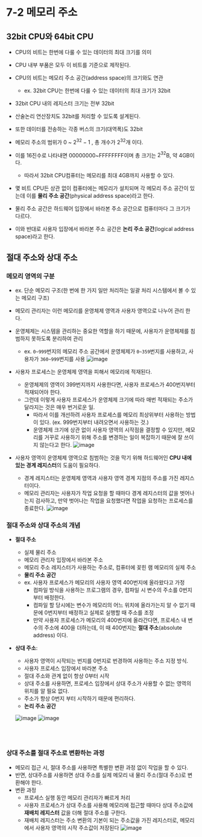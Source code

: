 # 7-2 메모리 주소

## 32bit CPU와 64bit CPU
- CPU의 비트는 한번에 다룰 수 있는 데이터의 최대 크기를 의미
- CPU 내부 부품은 모두 이 비트를 기준으로 제작된다. 
- CPU의 비트는 메모리 주소 공간(address space)의 크기와도 연관
  - ex. 32bit CPU는 한번에 다룰 수 있는 데이터의 최대 크기가 32bit


- 32bit CPU 내의 레지스터 크기는 전부 32bit
- 산술논리 연산장치도 32bit를 처리할 수 있도록 설계된다. 
- 또한 데이터를 전송하는 각종 버스의 크기(대역폭)도 32bit

- 메모리 주소의 범위가 $0$ ~ $2^{32}-1$ , 총 개수가 $2^{32}$개 이다. 
- 이를 16진수로 나타내면 00000000~FFFFFFFF이며 총 크기는 $2^{32}$B, 약 4GB이다.
  - 따라서 32bit CPU컴퓨터는 메모리를 최대 4GB까지 사용할 수 있다.


- 몇 비트 CPU든 상관 없이 컴퓨터에는 메모리가 설치되며 각 메모리 주소 공간이 있는데 이를 **물리 주소 공간**(physical address space)라고 한다.
- 물리 주소 공간은 하드웨어 입장에서 바라본 주소 공간으로 컴퓨터마다 그 크기가 다르다.
- 이와 반대로 사용자 입장에서 바라본 주소 공간은 **논리 주소 공간**(logical address space)라고 한다.


## **절대 주소와 상대 주소**
### **메모리 영역의 구분**
- ex. 단순 메모리 구조(한 번에 한 가지 일만 처리하는 일괄 처리 시스템에서 볼 수 있는 메모리 구조)
- 메모리 관리자는 이런 메모리를 운영체제 영역과 사용자 영역으로 나누어 관리 한다. 
- 운영체제는 시스템을 관리하는 중요한 역할을 하기 때문에, 사용자가 운영체제를 침범하지 못하도록 분리하여 관리
  - ex. `0~999`번지의 메모리 주소 공간에서 운영체제가 `0~359`번지를 사용하고, 사용자가 `360~999`번지를 사용
  ![image](https://user-images.githubusercontent.com/74661937/194737170-edbd5645-86f5-4d5b-954a-ed79f12f3d07.png)


- 사용자 프로세스는 운영체제 영역을 피해서 메모리에 적재된다. 
  - 운영체제의 영역이 399번지까지 사용한다면, 사용자 프로세스가 400번지부터 적재되어야 한다.
  - 그런데 이렇게 사용자 프로세스가 운영체제 크기에 따라 매번 적재되는 주소가 달라지는 것은 매우 번거로운 일. 
    - 따라서 이를 개선하려 사용자 프로세스를 메모리 최상위부터 사용하는 방법이 있다. (ex. 999번지부터 내려오면서 사용하는 것.)
    - 운영체제 크기에 상관 없이 사용자 영역의 시작점을 결정할 수 있지만, 메모리를 거꾸로 사용하기 위해 주소를 변경하는 일이 복잡하기 때문에 잘 쓰이지 않는다고 한다.
    ![image](https://user-images.githubusercontent.com/74661937/194737186-c33b3b4a-af20-46af-980a-65651b5234a8.png)


- 사용자 영역이 운영체제 영역으로 침범하는 것을 막기 위해 하드웨어인 **CPU 내에 있는 경계 레지스터**의 도움이 필요하다.
  - 경계 레지스터는 운영체제 영역과 사용자 영역 경계 지점의 주소를 가진 레지스터이다. 
  - 메모리 관리자는 사용자가 작업 요청을 할 때마다 경계 레지스터의 값을 벗어나는지 검사하고, 만약 벗어나는 작업을 요청했다면 작업을 요청하는 프로세스를 종료한다.
  ![image](https://user-images.githubusercontent.com/74661937/194737205-0bb7d01b-7f0f-4ea9-8723-fb6cc82a222e.png)



### **절대 주소와 상대 주소의 개념**
- **절대 주소**
  -  실제 물리 주소
  -  메모리 관리자 입장에서 바라본 주소
  -  메모리 주소 레지스터가 사용하는 주소로, 컴퓨터에 꽂힌 램 메모리의 실제 주소
  -  **물리 주소 공간**
  - ex. 사용자 프로세스가 메모리의 사용자 영역 400번지에 올라왔다고 가정
    - 컴파일 방식을 사용하는 프로그램의 경우, 컴파일 시 변수의 주소를 0번지부터 배정한다. 
    - 컴파일 할 당시에는 변수가 메모리의 어느 위치에 올라가는지 알 수 없기 때문에 0번지부터 배정하고 실제로 실행할 때 주소를 조정
    - 만약 사용자 프로세스가 메모리의 400번지에 올라간다면, 프로세스 내 변수의 주소에 400을 더하는데, 이 때 400번지는 **절대 주소**(absolute address) 이다. 

- **상대 주소**: 
  - 사용자 영역이 시작되는 번지를 0번지로 번경하여 사용하는 주소 지정 방식.
  - 사용자 프로세스 입장에서 바라본 주소
  - 절대 주소와 관계 없이 항상 0부터 시작
  - 상대 주소를 사용하면, 프로세스 입장에서 상대 주소가 사용할 수 없는 영역의 위치를 알 필요 없다.
  - 주소가 항상 0번지 부터 시작하기 때문에 편리하다.
  - **논리 주소 공간**

  ![image](https://user-images.githubusercontent.com/74661937/194737214-007698d2-8e3f-4baa-9715-9bda862116fc.png)
  ![image](https://user-images.githubusercontent.com/74661937/194737216-15cd6d3b-805f-4410-b645-0fa887bb29dd.png)

  <br>
  <br>
  

### **상대 주소를 절대 주소로 변환하는 과정**
- 메모리 접근 시, 절대 주소를 사용하면 특별한 변환 과정 없이 작업을 할 수 있다.
- 반면, 상대주소를 사용하면 상대 주소를 실제 메모리 내 물리 주소(절대 주소)로 변환해야 한다.
- 변환 과정
  - 프로세스 실행 동안 메모리 관리자가 빠르게 처리
  - 사용자 프로세스가 상대 주소를 사용해 메모리에 접근할 때마다 상대 주소값에 **재배치 레지스터** 값을 더해 절대 주소를 구한다.
  - 재배치 레지스터는 주소 변환의 기본이 되는 주소값을 가진 레지스터로, 메모리에서 사용자 영역의 시작 주소값이 저장된다
  ![image](https://user-images.githubusercontent.com/74661937/194737224-1657554d-7bee-488c-94c2-ce34dce118b5.png)
